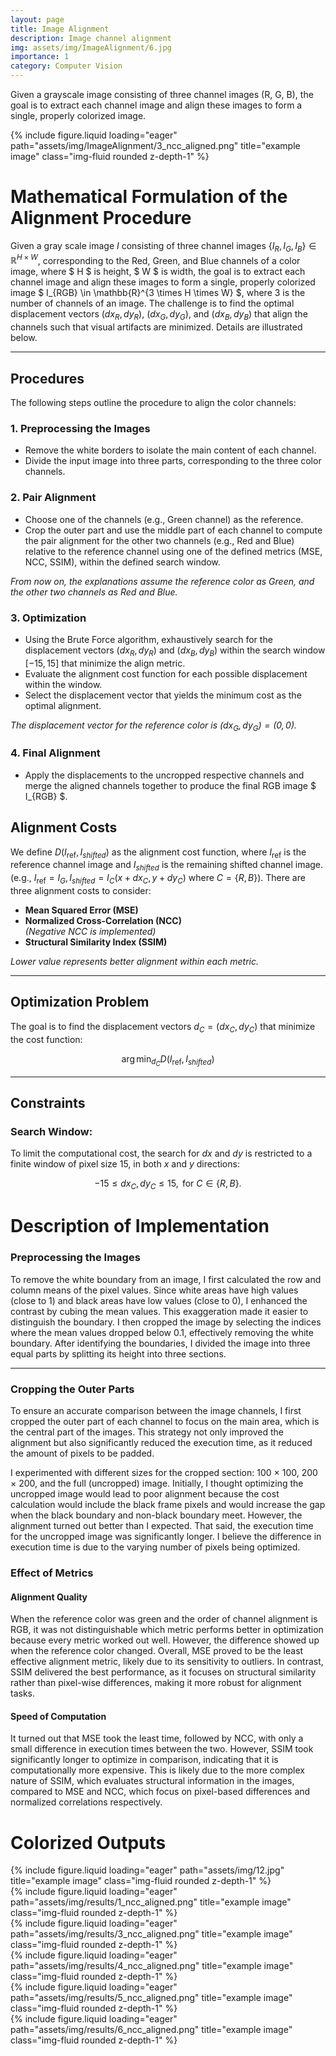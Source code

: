 ```yaml
---
layout: page
title: Image Alignment
description: Image channel alignment
img: assets/img/ImageAlignment/6.jpg
importance: 1
category: Computer Vision
---
```

Given a grayscale image consisting of three channel images (R, G, B), the goal is to extract each channel image and align these images to form a single, properly colorized image.

{% include figure.liquid loading="eager" path="assets/img/ImageAlignment/3_ncc_aligned.png" title="example image" class="img-fluid rounded z-depth-1" %}
# Mathematical Formulation of the Alignment Procedure

Given a gray scale image $I$ consisting of three channel images $\{I_R, I_G, I_B\} \in \mathbb{R}^{H \times W}$, corresponding to the Red, Green, and Blue channels of a color image, where $ H $ is height, $ W $ is width, the goal is to extract each channel image and align these images to form a single, properly colorized image $ I_{RGB} \in \mathbb{R}^{3 \times H \times W} $, where 3 is the number of channels of an image. The challenge is to find the optimal displacement vectors $(dx_R, dy_R)$, $(dx_G, dy_G)$, and $(dx_B, dy_B)$ that align the channels such that visual artifacts are minimized. Details are illustrated below.

---

## Procedures

The following steps outline the procedure to align the color channels:

### 1. Preprocessing the Images

- Remove the white borders to isolate the main content of each channel.
- Divide the input image into three parts, corresponding to the three color channels.

### 2. Pair Alignment

- Choose one of the channels (e.g., Green channel) as the reference.
- Crop the outer part and use the middle part of each channel to compute the pair alignment for the other two channels (e.g., Red and Blue) relative to the reference channel using one of the defined metrics (MSE, NCC, SSIM), within the defined search window.

*From now on, the explanations assume the reference color as Green, and the other two channels as Red and Blue.*

### 3. Optimization

- Using the Brute Force algorithm, exhaustively search for the displacement vectors $(dx_R, dy_R)$ and $(dx_B, dy_B)$ within the search window $[-15, 15]$ that minimize the align metric.
- Evaluate the alignment cost function for each possible displacement within the window.
- Select the displacement vector that yields the minimum cost as the optimal alignment.

*The displacement vector for the reference color is $(dx_G, dy_G) = (0, 0)$.*

### 4. Final Alignment

- Apply the displacements to the uncropped respective channels and merge the aligned channels together to produce the final RGB image $ I_{RGB} $.




## Alignment Costs

We define $D(I_{\text{ref}}, I_{shifted})$ as the alignment cost function, where $I_{\text{ref}}$ is the reference channel image and $I_{shifted}$ is the remaining shifted channel image. (e.g., $I_{\text{ref}} = I_G, I_{shifted} = I_C(x + dx_C, y + dy_C)$ where $C = \{R, B\}$). There are three alignment costs to consider:

- **Mean Squared Error (MSE)**
- **Normalized Cross-Correlation (NCC)**  
  *(Negative NCC is implemented)*
- **Structural Similarity Index (SSIM)**

*Lower value represents better alignment within each metric.*

---

## Optimization Problem

The goal is to find the displacement vectors $d_C = (dx_C, dy_C)$ that minimize the cost function:

$$
\arg \min_{d_C} D(I_{\text{ref}}, I_{shifted})
$$

---

## Constraints

### Search Window:
To limit the computational cost, the search for $dx$ and $dy$ is restricted to a finite window of pixel size 15, in both $x$ and $y$ directions:

$$
-15 \leq dx_C, dy_C \leq 15, \text{ for } C \in \{R, B\}.
$$


# Description of Implementation

### Preprocessing the Images

To remove the white boundary from an image, I first calculated the row and column means of the pixel values. Since white areas have high values (close to 1) and black areas have low values (close to 0), I enhanced the contrast by cubing the mean values. This exaggeration made it easier to distinguish the boundary. I then cropped the image by selecting the indices where the mean values dropped below 0.1, effectively removing the white boundary. After identifying the boundaries, I divided the image into three equal parts by splitting its height into three sections.

---

### Cropping the Outer Parts

To ensure an accurate comparison between the image channels, I first cropped the outer part of each channel to focus on the main area, which is the central part of the images. This strategy not only improved the alignment but also significantly reduced the execution time, as it reduced the amount of pixels to be padded.

I experimented with different sizes for the cropped section: 100 × 100, 200 × 200, and the full (uncropped) image. Initially, I thought optimizing the uncropped image would lead to poor alignment because the cost calculation would include the black frame pixels and would increase the gap when the black boundary and non-black boundary meet. However, the alignment turned out better than I expected. That said, the execution time for the uncropped image was significantly longer. I believe the difference in execution time is due to the varying number of pixels being optimized.

### Effect of Metrics

#### Alignment Quality

When the reference color was green and the order of channel alignment is RGB, it was not distinguishable which metric performs better in optimization because every metric worked out well. However, the difference showed up when the reference color changed. Overall, MSE proved to be the least effective alignment metric, likely due to its sensitivity to outliers. In contrast, SSIM delivered the best performance, as it focuses on structural similarity rather than pixel-wise differences, making it more robust for alignment tasks.

#### Speed of Computation

It turned out that MSE took the least time, followed by NCC, with only a small difference in execution times between the two. However, SSIM took significantly longer to optimize in comparison, indicating that it is computationally more expensive. This is likely due to the more complex nature of SSIM, which evaluates structural information in the images, compared to MSE and NCC, which focus on pixel-based differences and normalized correlations respectively.
# Colorized Outputs

<div class="row">
    <div class="col-sm mt-3 mt-md-0">
        {% include figure.liquid loading="eager" path="assets/img/12.jpg" title="example image" class="img-fluid rounded z-depth-1" %}
    </div>
    <div class="col-sm mt-3 mt-md-0">
        {% include figure.liquid loading="eager" path="assets/img/results/1_ncc_aligned.png" title="example image" class="img-fluid rounded z-depth-1" %}
    </div>
    <div class="col-sm mt-3 mt-md-0">
        {% include figure.liquid loading="eager" path="assets/img/results/3_ncc_aligned.png"  title="example image" class="img-fluid rounded z-depth-1" %}
    </div>
</div>

<div class="row">
    <div class="col-sm mt-3 mt-md-0">
        {% include figure.liquid loading="eager" path="assets/img/results/4_ncc_aligned.png" title="example image" class="img-fluid rounded z-depth-1" %}
    </div>
    <div class="col-sm mt-3 mt-md-0">
        {% include figure.liquid loading="eager" path="assets/img/results/5_ncc_aligned.png"  title="example image" class="img-fluid rounded z-depth-1" %}
    </div>
    <div class="col-sm mt-3 mt-md-0">
        {% include figure.liquid loading="eager" path="assets/img/results/6_ncc_aligned.png"  title="example image" class="img-fluid rounded z-depth-1" %}
    </div>
</div>
